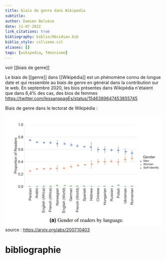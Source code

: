 ```yaml
---
title: biais de genre dans Wikipedia
subtitle:
author: Damien Belvèze
date: 11-07-2022
link_citations: true
bibliography: biblio/Obsidian.bib
biblio_style: csl\ieee.csl
aliases: []
tags: [wikipedia, féminisme]
---
```

voir [[biais de genre]]

Le biais de [[genre]] dans [[Wikipédia]] est un phénomène connu de longue date et qui ressemble au biais de genre en général dans la contribution sur le web. En septembre 2020, les bios présentes dans Wikipédia n'étaient que dans 6,4% des cas, des bios de femmes
https://twitter.com/lessanspagEs/status/1546389647453855745

Biais de genre dans le lectorat de Wikipédia : 

![](images/wikipedia_gender_gap_readers.png)
source : https://arxiv.org/abs/2007.10403




# bibliographie

